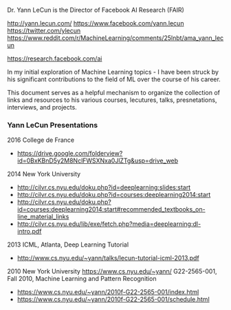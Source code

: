 Dr. Yann LeCun is the Director of Facebook AI Research (FAIR)

http://yann.lecun.com/ 
https://www.facebook.com/yann.lecun
https://twitter.com/ylecun
https://www.reddit.com/r/MachineLearning/comments/25lnbt/ama_yann_lecun 


https://research.facebook.com/ai

In my initial exploration of Machine Learning topics - I have been struck by his significant contributions to the field of ML over the course of his career.

This document serves as a helpful mechanism to organize the collection of links and resources to his various courses, lecutures, talks, presnetations, interviews, and projects.

### Yann LeCun Presentations

2016 College de France
* https://drive.google.com/folderview?id=0BxKBnD5y2M8NclFWSXNxa0JlZTg&usp=drive_web

2014 New York University
* http://cilvr.cs.nyu.edu/doku.php?id=deeplearning:slides:start
* http://cilvr.cs.nyu.edu/doku.php?id=courses:deeplearning2014:start
* http://cilvr.cs.nyu.edu/doku.php?id=courses:deeplearning2014:start#recommended_textbooks_on-line_material_links
* http://cilvr.cs.nyu.edu/lib/exe/fetch.php?media=deeplearning:dl-intro.pdf

2013 ICML, Atlanta, Deep Learning Tutorial
* http://www.cs.nyu.edu/~yann/talks/lecun-tutorial-icml-2013.pdf

2010 New York University
https://www.cs.nyu.edu/~yann/
G22-2565-001, Fall 2010, Machine Learning and Pattern Recognition
* https://www.cs.nyu.edu/~yann/2010f-G22-2565-001/index.html
* https://www.cs.nyu.edu/~yann/2010f-G22-2565-001/schedule.html

